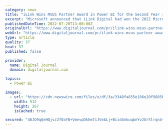 ```yaml
---
category: news
title: "iLink Wins MSUS Partner Award in Power BI for the Second Year in a Row"
excerpt: "Microsoft announced that iLink Digital had won the 2022 Microsoft US Partner Award in Power BI. The Microsoft US Partner Award (MSUS) program complements the global Microsoft Partner of the Year ..."
publishedDateTime: 2022-07-20T13:00:00Z
originalUrl: "https://www.digitaljournal.com/pr/ilink-wins-msus-partner-award-in-power-bi-for-the-second-year-in-a-row"
webUrl: "https://www.digitaljournal.com/pr/ilink-wins-msus-partner-award-in-power-bi-for-the-second-year-in-a-row"
type: article
quality: 37
heat: 37
published: false

provider:
  name: Digital Journal
  domain: digitaljournal.com

topics:
  - Power BI

images:
  - url: "https://cdn.newswire.com/files/x/df/3a/3348fa855e186e20f9805bdea87c.jpg"
    width: 512
    height: 267
    isCached: true

secured: "46JO9qQeHQjvz2f0aYB+VmevpDkhm7iJVeALj+Biid4nkuqAeYv2UrSlrqn4+g+bdpbGdBWAdYYiLQu1Hho3/lCq/ykw8AGxH9STIIBLXTdMpmJzWg3nYFlmRAxqyBjOZX4LDwZYBhysbBRHnSwuVUMrRuRAf7SEPf0C6vQrlPWfbhT2+GZP4aUzrqudEVNFw2Db8QaRT04QvOZiLhg1RJ3BZSKLymTWtSLkGRAxxm2nZGi5LQSIdxqGrdeJDyF3RRx8nkK2eMMIx+f8inkdVKUXDnY48n9QgggtZ0pf6Zc9Ld4oMTeF1EpL8RS3lJM9IyqgjDakl1K7Vdmn+gqaxrhesO6dEaJ9n8FRBgVuovs=;VjGGWpidWzEtvAeIfRoMdw=="
---
```


